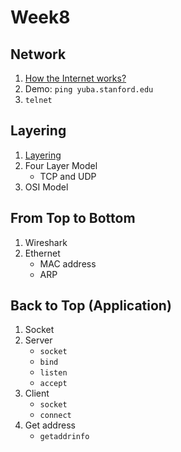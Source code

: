 # Week8

## Network

1. [How the Internet works?](https://cs144.github.io/handouts/week-1-how-the-internet-works.pdf)
2. Demo: `ping yuba.stanford.edu`
3. `telnet`


## Layering

1. [Layering](https://github.com/khanhnamle1994/computer-networking/blob/master/Unit1-Internet-and-IP/1-2-four_layers.pdf)
2. Four Layer Model
    - TCP and UDP
3. OSI Model


## From Top to Bottom

1. Wireshark
2. Ethernet
    - MAC address
    - ARP


## Back to Top (Application)

1. Socket
2. Server
    - `socket`
    - `bind`
    - `listen`
    - `accept`
3. Client
    - `socket`
    - `connect`
4. Get address
    - `getaddrinfo`